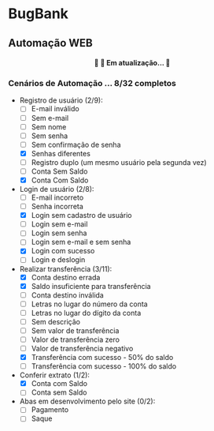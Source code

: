 # BugBank
## Automação WEB

<h4 align="center"> 
	🚧  🚀 Em atualização...  🚧
</h4>

### Cenários de Automação ... 8/32 completos
- Registro de usuário (2/9):
	- [ ] E-mail inválido
	- [ ] Sem e-mail
	- [ ] Sem nome
	- [ ] Sem senha
	- [ ] Sem confirmação de senha
	- [X] Senhas diferentes
	- [ ] Registro duplo (um mesmo usuário pela segunda vez)
	- [ ] Conta Sem Saldo
	- [X] Conta Com Saldo

- Login de usuário (2/8):
	- [ ] E-mail incorreto 
	- [ ] Senha incorreta
	- [X] Login sem cadastro de usuário
	- [ ] Login sem e-mail
	- [ ] Login sem senha
	- [ ] Login sem e-mail e sem senha
	- [X] Login com sucesso
	- [ ] Login e deslogin

- Realizar transferência (3/11):
	- [X] Conta destino errada
	- [X] Saldo insuficiente para transferência
	- [ ] Conta destino inválida
	- [ ] Letras no lugar do número da conta
	- [ ] Letras no lugar do dígito da conta
	- [ ] Sem descrição
	- [ ] Sem valor de transferência
	- [ ] Valor de transferência zero
	- [ ] Valor de transferência negativo
	- [X] Transferência com sucesso - 50% do saldo
	- [ ] Transferência com sucesso - 100% do saldo

- Conferir extrato (1/2):
 	- [X] Conta com Saldo
	- [ ] Conta sem Saldo

- Abas em desenvolvimento pelo site (0/2):
	- [ ] Pagamento 
	- [ ] Saque  
